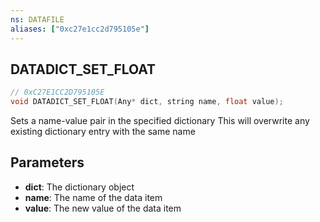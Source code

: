 ```yaml
---
ns: DATAFILE
aliases: ["0xc27e1cc2d795105e"]
---
```

## DATADICT_SET_FLOAT

```c
// 0xC27E1CC2D795105E
void DATADICT_SET_FLOAT(Any* dict, string name, float value);
```

Sets a name-value pair in the specified dictionary
This will overwrite any existing dictionary entry with the same name


## Parameters
* **dict**: The dictionary object
* **name**: The name of the data item
* **value**: The new value of the data item
